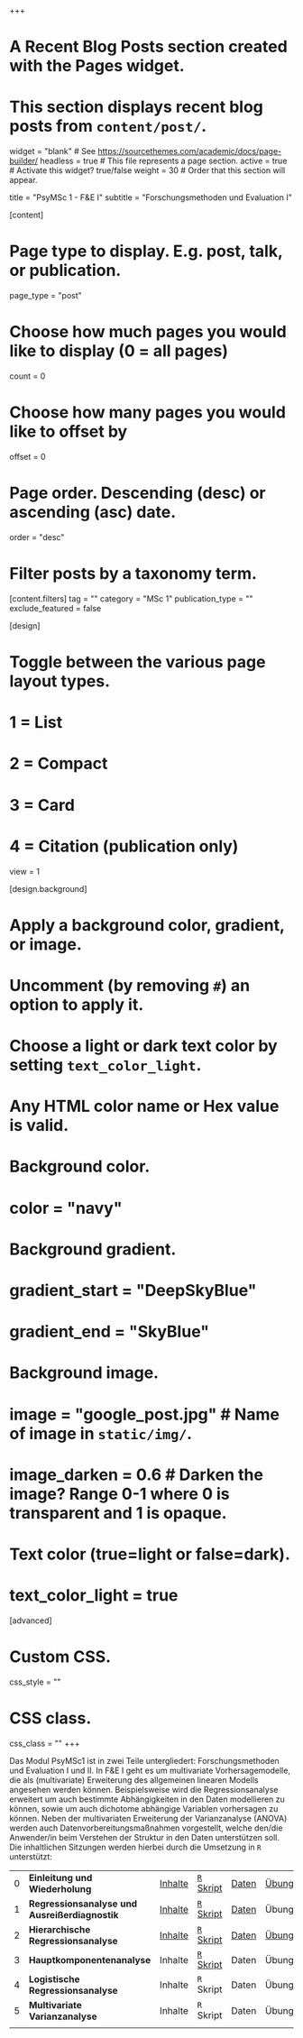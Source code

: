+++
# A Recent Blog Posts section created with the Pages widget.
# This section displays recent blog posts from `content/post/`.

widget = "blank"  # See https://sourcethemes.com/academic/docs/page-builder/
headless = true  # This file represents a page section.
active = true  # Activate this widget? true/false
weight = 30  # Order that this section will appear.

title = "PsyMSc 1 - F&E I"
subtitle = "Forschungsmethoden und Evaluation I"

[content]
  # Page type to display. E.g. post, talk, or publication.
  page_type = "post"

  # Choose how much pages you would like to display (0 = all pages)
  count = 0

  # Choose how many pages you would like to offset by
  offset = 0

  # Page order. Descending (desc) or ascending (asc) date.
  order = "desc"

  # Filter posts by a taxonomy term.
  [content.filters]
    tag = ""
    category = "MSc 1"
    publication_type = ""
    exclude_featured = false

[design]
  # Toggle between the various page layout types.
  #   1 = List
  #   2 = Compact
  #   3 = Card
  #   4 = Citation (publication only)
  view = 1

[design.background]
  # Apply a background color, gradient, or image.
  #   Uncomment (by removing `#`) an option to apply it.
  #   Choose a light or dark text color by setting `text_color_light`.
  #   Any HTML color name or Hex value is valid.

  # Background color.
  # color = "navy"

  # Background gradient.
  # gradient_start = "DeepSkyBlue"
  # gradient_end = "SkyBlue"

  # Background image.
  # image = "google_post.jpg"  # Name of image in `static/img/`.
  # image_darken = 0.6  # Darken the image? Range 0-1 where 0 is transparent and 1 is opaque.

  # Text color (true=light or false=dark).
  # text_color_light = true  

[advanced]
 # Custom CSS.
 css_style = ""

 # CSS class.
 css_class = ""
+++

Das Modul PsyMSc1 ist in zwei Teile untergliedert: Forschungsmethoden und Evaluation I und II. In F&E I geht es um multivariate Vorhersagemodelle, die als (multivariate) Erweiterung des allgemeinen linearen Modells angesehen werden können. Beispielsweise wird die Regressionsanalyse erweitert um auch bestimmte Abhängigkeiten in den Daten modellieren zu können, sowie um auch dichotome abhängige Variablen vorhersagen zu können. Neben der multivariaten Erweiterung der Varianzanalyse (ANOVA) werden auch Datenvorbereitungsmaßnahmen vorgestellt, welche den/die Anwender/in beim Verstehen der Struktur in den Daten unterstützen soll. Die inhaltlichen Sitzungen werden hierbei durch die Umsetzung in `R` unterstützt:


|  |  |  |  | | |
| --- | --- | --- | --- | --- | --- |
| 0 | **Einleitung und Wiederholung** | [Inhalte](/post/einleitung-und-wiederholung)  | [`R` Skript](https://raw.githubusercontent.com/jpirmer/MSc1_FEI/master/R-Scripts/0_Intro_RCode.R) | [Daten](/post/Schulleistungen.rda) | [Übungsdaten](/post/Schulleistungen.rda) |
| 1 | **Regressionsanalyse und Ausreißerdiagnostik** | [Inhalte](/post/regression-und-ausreisserdiagnostik)  | [`R` Skript](https://raw.githubusercontent.com/jpirmer/MSc1_FEI/master/R-Scripts/1_Regression_RCode.R) | [Daten](/post/Schulleistungen.rda) | Übungsdaten |
| 2 | **Hierarchische Regressionsanalyse** | [Inhalte](/post/multi-level-modeling)  | [`R` Skript](https://raw.githubusercontent.com/jpirmer/MSc1_FEI/master/R-Scripts/2_Multi-Level-Modeling_RCode.R) | [Daten](/post/StudentsInClasses.rda) | [Übungsdaten](/post/StudentsInClasses.rda) |
| 3 | **Hauptkomponentenanalyse** | Inhalte  | [`R` Skript](https://raw.githubusercontent.com/jpirmer/MSc1_FEI/master/R-Scripts/3_PCA_RCode.R) | Daten | Übungsdaten |
| 4 | **Logistische Regressionsanalyse** | Inhalte  | `R` Skript | Daten | Übungsdaten |
| 5 | **Multivariate Varianzanalyse** | Inhalte  | `R` Skript | Daten | Übungsdaten |
|  |  |  |  | | |
